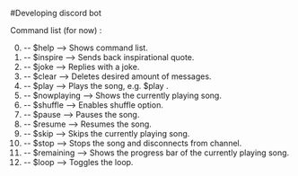 #Developing discord bot

Command list (for now) :

00. -- $help --> Shows command list.
01. -- $inspire --> Sends back inspirational quote.
02. -- $joke --> Replies with a joke.
03. -- $clear --> Deletes desired amount of messages.
04. -- $play --> Plays the song, e.g. $play <song name>. 
05. -- $nowplaying --> Shows the currently playing song.
06. -- $shuffle --> Enables shuffle option. 
07. -- $pause --> Pauses the song.
08. -- $resume --> Resumes the song.
09. -- $skip --> Skips the currently playing song.
10. -- $stop --> Stops the song and disconnects from channel.
11. -- $remaining --> Shows the progress bar of the currently playing song.
12. -- $loop --> Toggles the loop.

  	
